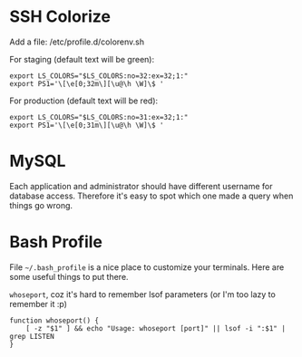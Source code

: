 # SSH Colorize

Add a file: /etc/profile.d/colorenv.sh

For staging (default text will be green):
```
export LS_COLORS="$LS_COLORS:no=32:ex=32;1:"
export PS1='\[\e[0;32m\][\u@\h \W]\$ '
```

For production (default text will be red):
```
export LS_COLORS="$LS_COLORS:no=31:ex=32;1:"
export PS1='\[\e[0;31m\][\u@\h \W]\$ '
```

# MySQL
Each application and administrator should have different username for database access. Therefore it's easy to spot which one made a query when things go wrong.

# Bash Profile
File `~/.bash_profile` is a nice place to customize your terminals. Here are some useful things to put there.

`whoseport`, coz it's hard to remember lsof parameters (or I'm too lazy to remember it :p)
```
function whoseport() {
    [ -z "$1" ] && echo "Usage: whoseport [port]" || lsof -i ":$1" | grep LISTEN
}
```
